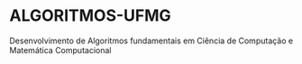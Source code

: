 # ALGORITMOS-UFMG
Desenvolvimento de Algoritmos fundamentais em Ciência de Computação e Matemática Computacional
